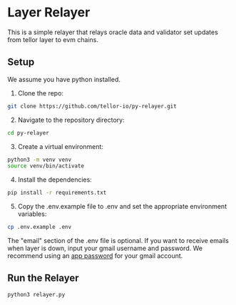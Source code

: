 # Layer Relayer

This is a simple relayer that relays oracle data and validator set updates from tellor layer to evm chains.

## Setup

We assume you have python installed. 

1. Clone the repo:
```bash
git clone https://github.com/tellor-io/py-relayer.git
```

2. Navigate to the repository directory:
```bash
cd py-relayer
```
3. Create a virtual environment:
```bash
python3 -m venv venv
source venv/bin/activate
```

4. Install the dependencies:
```bash
pip install -r requirements.txt
```

5. Copy the .env.example file to .env and set the appropriate environment variables:
```bash
cp .env.example .env
```

The "email" section of the .env file is optional. If you want to receive emails when layer is down, input your gmail username and password. We recommend using an [app password](https://support.google.com/accounts/answer/185833?hl=en) for your gmail account.


## Run the Relayer

```bash
python3 relayer.py
```